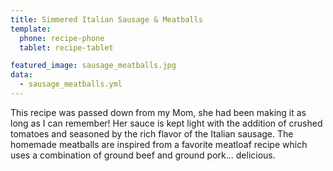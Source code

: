 ```yaml
---
title: Simmered Italian Sausage & Meatballs
template:
  phone: recipe-phone
  tablet: recipe-tablet

featured_image: sausage_meatballs.jpg
data:
  - sausage_meatballs.yml
---
```

This recipe was passed down from my Mom, she had been making it as long as I can remember! Her sauce is kept light with the addition of crushed tomatoes and seasoned by the rich flavor of the Italian sausage. The homemade meatballs are inspired from a favorite meatloaf recipe which uses a combination of ground beef and ground pork... delicious.